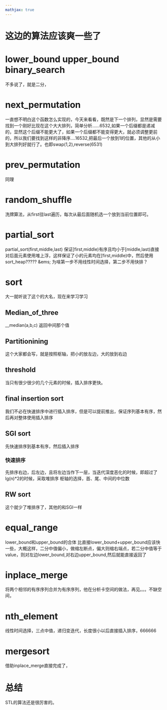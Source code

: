 ```yaml
---
mathjax: true
---
```


# 这边的算法应该爽一些了

# lower_bound upper_bound binary_search
 不多说了，就是二分，

# next_permutation
 一直想不明白这个函数怎么实现的，今天来看看，既然是下一个排列，显然是需要找到一个刚好比现在这个大大排列，简单分析......6532,如果一个后缀都是递减的，显然这个后缀不能更大了，如果一个后缀都不能变得更大，就必须调整更前的，所以我们要找到这样的非降序....16532,把最后一个放到1的位置，其他的从小到大排列好就行了。也即swap(1,2),reverse(6531)
<!---more-->
# prev_permutation
 同理

# random_shuffle
 洗牌算法，从first往last遍历，每次从最后面随机选一个放到当前位置即可。

# partial_sort 
 partial_sort(first,middle,last)
 保证[first,middle)有序且均小于[middle,last)直接对后面元素使用堆上浮，这样保证了小的元素均在[first,middle)中，然后使用sort_heap?????
&ems; 为啥第一步不用线性时间选择，第二步不用快排？

# sort
 大一就听说了这个的大名，现在来学习学习

## Median_of_three
__median(a,b,c) 返回中间那个值
## Partitionining
 这个大家都会写，就是按照枢轴，把小的放左边，大的放到右边
## threshold
 当只有很少很少的几个元素的时候，插入排序更快。
## final insertion sort
 我们不必在快速排序中进行插入排序，但是可以提前推出，保证序列基本有序，然后再对整体使用插入排序
## SGI sort 
 先快速排序到基本有序，然后插入排序
### 快速排序
 先排序右边，后左边，且将左边当作下一层，当迭代深度恶化的时候，即超过了lg(n)*2的时候，采取堆排序
 枢轴的选择，首、尾、中间的中位数
## RW sort
 这个就少了堆排序了，其他的和SGI一样


#  equal_range
 lower_bound和upper_bound的合体
 比直接lower_bound+upper_bound应该快一些，大概这样，二分中值偏小，做缩左断点，偏大则缩右端点，若二分中值等于value，则对左边lower_bound,对右边upper_bound,然后就能直接返回了

# inplace_merge
 将两个相邻的有序序列合并为有序序列，他在分析卡空间的做法，再见。。。不缺空间，

#  nth_element
 线性时间选择，三点中值，递归变迭代，长度很小以后直接插入排序，666666

# mergesort
 借助inplace_merge直接完成了，

# 总结
 STL的算法还是很厉害的。